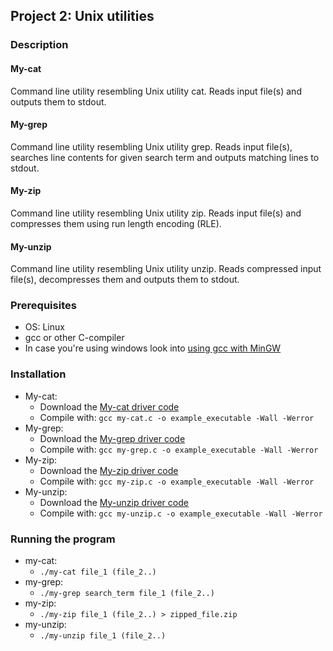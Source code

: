 ## Project 2: Unix utilities

### Description
#### My-cat
Command line utility resembling Unix utility cat. Reads input file(s) and outputs them to stdout. 
#### My-grep
Command line utility resembling Unix utility grep. Reads input file(s), searches line contents for given search term and outputs matching lines to stdout. 
#### My-zip
Command line utility resembling Unix utility zip. Reads input file(s) and compresses them using run length encoding (RLE). 
#### My-unzip
Command line utility resembling Unix utility unzip. Reads compressed input file(s), decompresses them and outputs them to stdout.

### Prerequisites
- OS: Linux
- gcc or other C-compiler
- In case you're using windows look into [using gcc with MinGW](https://code.visualstudio.com/docs/cpp/config-mingw)

### Installation
- My-cat:
  - Download the [My-cat driver code](https://github.com/j00lie/OSprojects/blob/main/p2/my-cat.c)
  - Compile with: `gcc my-cat.c -o example_executable -Wall -Werror`
- My-grep:
  - Download the [My-grep driver code](https://github.com/j00lie/OSprojects/blob/main/p2/my-grep.c)
  - Compile with: `gcc my-grep.c -o example_executable -Wall -Werror`
 - My-zip:
   - Download the [My-zip driver code](https://github.com/j00lie/OSprojects/blob/main/p2/my-zip.c)
   - Compile with: `gcc my-zip.c -o example_executable -Wall -Werror`
 - My-unzip:
   - Download the [My-unzip driver code](https://github.com/j00lie/OSprojects/blob/main/p2/my-unzip.c)
   - Compile with: `gcc my-unzip.c -o example_executable -Wall -Werror`

### Running the program
- my-cat:
  - `./my-cat file_1 (file_2..)`
- my-grep:
  - `./my-grep search_term file_1 (file_2..)`
- my-zip:
  - `./my-zip file_1 (file_2..) > zipped_file.zip`
- my-unzip:
  - `./my-unzip file_1 (file_2..)`



